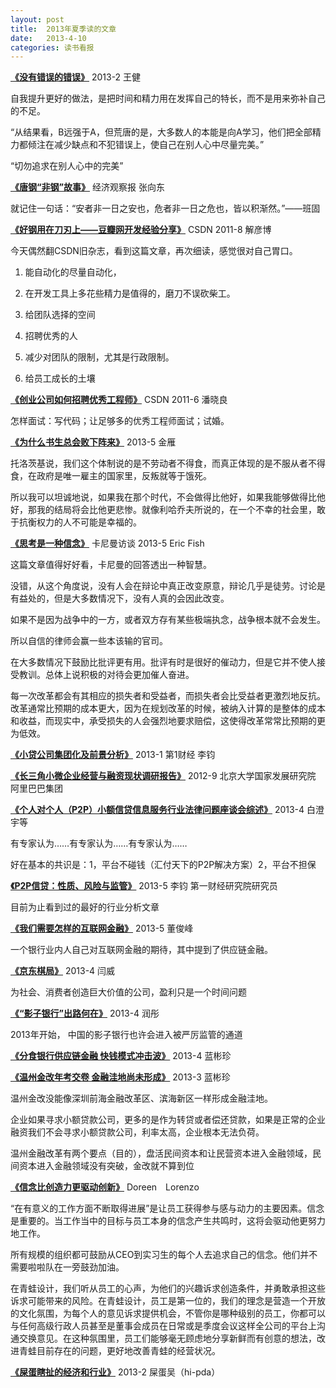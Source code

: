 ```yaml
---
layout: post
title:  2013年夏季读的文章
date:   2013-4-10
categories: 读书看报
---
```

**[《没有错误的错误》](http://blog.sina.com.cn/s/blog_630b51b001018us8.html)**  2013-2  王健

自我提升更好的做法，是把时间和精力用在发挥自己的特长，而不是用来弥补自己的不足。

“从结果看，B远强于A，但荒唐的是，大多数人的本能是向A学习，他们把全部精力都倾注在减少缺点和不犯错误上，使自己在别人心中尽量完美。”

“切勿追求在别人心中的完美”

**[《唐钢“非钢”故事》](http://www.eeo.com.cn/2013/0628/245829.shtml)**  经济观察报  张向东

就记住一句话：“安者非一日之安也，危者非一日之危也，皆以积渐然。”——班固

<!--more-->

**[《好钢用在刀刃上——豆瓣网开发经验分享》](http://tech.sina.com.cn/i/2011-08-01/14395864878.shtml)**  CSDN 2011-8 解彦博

今天偶然翻CSDN旧杂志，看到这篇文章，再次细读，感觉很对自己胃口。

1. 能自动化的尽量自动化，

2. 在开发工具上多花些精力是值得的，磨刀不误砍柴工。

3. 给团队选择的空间

4. 招聘优秀的人

5. 减少对团队的限制，尤其是行政限制。

6. 给员工成长的土壤

 **[《创业公司如何招聘优秀工程师》](http://tech.sina.com.cn/i/2011-08-01/14395864878.shtml)**  CSDN  2011-6  潘晓良

怎样面试：写代码；让足够多的优秀工程师面试；试婚。

**[《为什么书生总会败下阵来》](http://www.eeo.com.cn/2013/0520/244251.shtml)**  2013-5  金雁

托洛茨基说，我们这个体制说的是不劳动者不得食，而真正体现的是不服从者不得食，在政府是唯一雇主的国家里，反叛就等于饿死。

所以我可以坦诚地说，如果我在那个时代，不会做得比他好，如果我能够做得比他好，那我的结局将会比他更悲惨。就像利哈乔夫所说的，在一个不幸的社会里，敢于抗衡权力的人不可能是幸福的。

**[《思考是一种信念》](http://www.eeo.com.cn/2013/0503/243617.shtml)** 卡尼曼访谈  2013-5  Eric Fish

这篇文章值得好好看，卡尼曼的回答透出一种智慧。

没错，从这个角度说，没有人会在辩论中真正改变原意，辩论几乎是徒劳。讨论是有益处的，但是大多数情况下，没有人真的会因此改变。

如果不是因为战争中的一方，或者双方存有某些极端执念，战争根本就不会发生。

所以自信的律师会赢一些本该输的官司。

在大多数情况下鼓励比批评更有用。批评有时是很好的催动力，但是它并不使人接受教训。总体上说积极的对待会更加催人奋进。

每一次改革都会有其相应的损失者和受益者，而损失者会比受益者更激烈地反抗。改革通常比预期的成本更大，因为在规划改革的时候，被纳入计算的是整体的成本和收益，而现实中，承受损失的人会强烈地要求赔偿，这使得改革常常比预期的更为低效。

**[《小贷公司集团化及前景分析》](http://wenku.baidu.com/view/8761f61d5f0e7cd18425367f.html)**  2013-1  第1财经  李钧

**[《长三角小微企业经营与融资现状调研报告》](http://wenku.baidu.com/view/c9861b607e21af45b307a8cc.html)**  2012-9  北京大学国家发展研究院  阿里巴巴集团

**[《个人对个人（P2P）小额信贷信息服务行业法律问题座谈会综述》](http://blog.sina.com.cn/s/blog_4b35d1f80101kv7u.html#bsh-24-228931398)** 2013-4 白澄宇等

有专家认为……有专家认为……有专家认为……

好在基本的共识是：1，平台不碰钱（汇付天下的P2P解决方案）2，平台不担保

**[《P2P信贷：性质、风险与监管》](http://www.chinamfi.net/files/products/8840.1355_00000010-P2P00000000000.pdf)**  2013-5  李钧  第一财经研究院研究员

目前为止看到过的最好的行业分析文章

**[《我们需要怎样的互联网金融》](http://finance.ifeng.com/opinion/mssd/20130503/7991172.shtml)**   2013-5  董俊峰

一个银行业内人自己对互联网金融的期待，其中提到了供应链金融。

**[《京东棋局》](http://www.eeo.com.cn/2013/0407/242294.shtml)**  2013-4  闫威

为社会、消费者创造巨大价值的公司，盈利只是一个时间问题

**[《“影子银行”出路何在》](http://www.eeo.com.cn/2013/0410/242403.shtml)**  2013-4  润彤

2013年开始， 中国的影子银行也许会进入被严厉监管的通道

**[《分食银行供应链金融 快钱模式冲击波》](http://www.eeo.com.cn/2013/0408/242320.shtml)**  2013-4  蓝彬珍

**[《温州金改年考交卷 金融洼地尚未形成》](http://www.eeo.com.cn/2013/0331/242040.shtml)**  2013-3  蓝彬珍

温州金改没能像深圳前海金融改革区、滨海新区一样形成金融洼地。

企业如果寻求小额贷款公司，更多的是作为转贷或者偿还贷款，如果是正常的企业融资我们不会寻求小额贷款公司，利率太高，企业根本无法负荷。

温州金融改革有两个要点（目的），盘活民间资本和让民营资本进入金融领域，民间资本进入金融领域没有突破，金改就不算到位

**[《信念比创造力更驱动创新》](http://www.eeo.com.cn/2013/0331/242040.shtml)** Doreen　Lorenzo

“在有意义的工作方面不断取得进展”是让员工获得参与感与动力的主要因素。信念是重要的。当工作当中的目标与员工本身的信念产生共鸣时，这将会驱动他更努力地工作。

所有规模的组织都可鼓励从CEO到实习生的每个人去追求自己的信念。他们并不需要啦啦队在一旁鼓劲加油。

在青蛙设计，我们听从员工的心声，为他们的兴趣诉求创造条件，并勇敢承担这些诉求可能带来的风险。在青蛙设计，员工是第一位的，我们的理念是营造一个开放的文化氛围，为每个人的意见诉求提供机会，不管你是哪种级别的员工，你都可以与任何高级行政人员甚至是董事会成员在日常或是季度会议这样全公司的平台上沟通交换意见。在这种氛围里，员工们能够毫无顾虑地分享新鲜而有创意的想法，改进青蛙目前存在的问题，更好地改善青蛙的经营状况。

 **[《屎蛋瞎扯的经济和行业》](http://www.eeo.com.cn/2013/0331/242040.shtml)** 2013-2  屎蛋吴（hi-pda）

